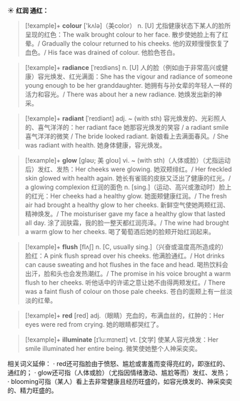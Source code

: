 ☀ <span class="category">**红润 通红：**</span>
>[!example]+ <span class="vocabulary">**colour**</span> ['kʌlə]（美color）
> <span class="definition">n. [U] 尤指健康状态下某人的脸所呈现的红色：</span>The walk brought colour to her face. 散步使她脸上有了红晕。/ Gradually the colour returned to his cheeks. 他的双颊慢慢恢复了血色。/ His face was drained of colour. 他脸色苍白。
           
>[!example]+ <span class="vocabulary">**radiance**</span> [ˈreɪdiəns]
> <span class="definition">n. [U] 人的脸（例如由于非常高兴或健康）容光焕发、红光满面：</span>She has the vigour and radiance of someone young enough to be her granddaughter. 她拥有与孙女辈的年轻人一样的活力和容光。/ There was about her a new radiance. 她焕发出新的神采。
              
>[!example]+ <span class="vocabulary">**radiant**</span> [ˈreɪdiənt]
> <span class="definition">adj. ~ (with sth) 容光焕发的、光彩照人的、喜气洋洋的：</span>her radiant face 她那容光焕发的笑容 / a radiant smile 喜气洋洋的微笑 / The bride looked radiant. 新娘看上去满面春风。/ She was radiant with health. 她身体健康，容光焕发。        

>[!example]+ <span class="vocabulary">**glow**</span> [gləʊ; 美 gloʊ]
> <span class="definition">vi. ~ (with sth)（人体或脸）（尤指运动后）发红、发热：</span>Her cheeks were glowing. 她双颊绯红。/ Her freckled skin glowed with health again. 她长有雀斑的皮肤又泛出了健康的红光。/ a glowing complexion 红润的面色 <span class="definition">n. [sing.]（运动、高兴或激动时）脸上的红光：</span>Her cheeks had a healthy glow. 她面颊健康红润。/ The fresh air had brought a healthy glow to her cheeks. 新鲜空气使她两颊红润、精神焕发。/ The moisturiser gave my face a healthy glow that lasted all day. 涂了润肤霜，我的脸一整天都红润亮泽。/ The wine had brought a warm glow to her cheeks. 喝了葡萄酒后她的脸颊开始红润起来。
           
>[!example]+ <span class="vocabulary">**flush**</span> [flʌʃ]
> <span class="definition">n. [C, usually sing.]（兴奋或温度高所造成的）脸红：</span>A pink flush spread over his cheeks. 他满脸通红。/ Hot drinks can cause sweating and hot flushes in the face and head. 喝热饮料会出汗，脸和头也会发热潮红。/ The promise in his voice brought a warm flush to her cheeks. 听他话中的许诺之意让她不由得两颊发红。/ There was a faint flush of colour on those pale cheeks. 苍白的面颊上有一丝淡淡的红晕。

>[!example]+ <span class="vocabulary">**red**</span> [red] 
> <span class="definition">adj.（眼睛）充血的，布满血丝的，红肿的：</span>Her eyes were red from crying. 她的眼睛都哭红了。
                      
>[!example]+ <span class="vocabulary">**illuminate**</span> [ɪˈlu:mɪneɪt]
> <span class="definition">vt. [文学] 使某人容光焕发：</span>Her smile illuminated her entire being. 微笑使她整个人神采奕奕。

相关词义延伸：
· red还可指脸由于愤怒、尴尬或害羞而变得亮红的，即涨红的、通红的；
· glow还可指（人体或脸）（尤指因情绪激动、尴尬等而）发红、发热；
· blooming可指（某人）看上去非常健康且经历旺盛的，如容光焕发的、神采奕奕的、精力旺盛的。